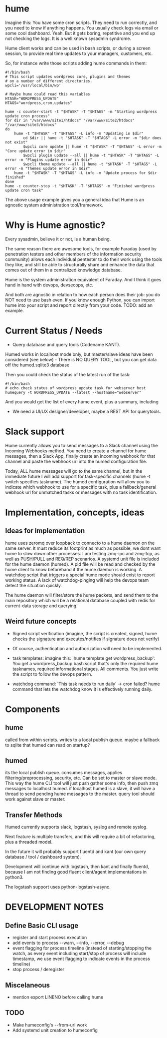 # hume
Imagine this: You have some cron scripts. They need to run correctly, and you need to know
if anything happens. You usually check logs via email or some cool
dashboard. Yeah. But it gets boring, repetitive and you end up not checking
the logs. It is a well known sysadmin syndrome.

Hume client works and can be used in bash scripts, or during a screen
session, to provide real time updates to your managers, customers, etc.

So, for instance write those scripts adding hume commands in them:

```
#!/bin/bash
# This script updates wordpress core, plugins and themes
# on a number of different directories.
wpcli='/usr/local/bin/wp'

# Maybe hume could read this variables
HTASK="WORDPRESS_UPDATE"
HTAGS="wordpress,cron,updates"

hume -c counter-start -t "$HTASK" -T "$HTAGS" -m "Starting wordpress update cron process"
for dir in "/var/www/site1/htdocs" "/var/www/site2/htdocs" "/var/www/site3/htdocs"
do
	hume -t "$HTASK" -T "$HTAGS" -L info -m "Updating in $dir"
        cd $dir || hume -t "$HTASK" -T "$HTAGS" -L error -m "$dir does not exist"
        $wpcli core update || hume -t "$HTASK" -T "$HTAGS" -L error -m "Core update error in $dir"
        $wpcli plugin update --all || hume -t "$HTASK" -T "$HTAGS" -L error -m "Plugins update error in $dir"
        $wpcli theme update --all || hume -t "$HTASK" -T "$HTAGS" -L error -m "Themes update error in $dir"
	hume -t "$HTASK" -T "$HTAGS" -L info -m "Update process for $dir finished"
done
hume -c counter-stop -t "$HTASK" -T "$HTAGS" -m "Finished wordpress update cron task"
```

The above usage example gives you a general idea that Hume is an agnostic system administration tool/framework.

# Why is Hume agnostic?

Every sysadmin, believe it or not, is a human being.

The same reason there are awesome tools, for example Faraday (used by
penetration testers and other members of the information security community)
allows each individual pentester to do their work using the
tools they like, and still be able to structurally share and enhance the data
that comes out of them in a centralized knowledge database.

Hume is the system administration equivalent of Faraday. And I think it goes
hand in hand with devops, devsecops, etc.

And both are agnostic in relation to how each person does their job: you do
NOT need to use bash even. If you know enough Python, you can import hume
into your script and report directly from your code. TODO: add an example.

# Current Status / Needs

* Query database and query tools (Codename KANT).

Humed works in localhost mode only, but master/slave ideas have been
considered (see below) - There is NO QUERY TOOL, but you can get data off
the humed.sqlite3 database

Then you could check the status of the latest run of the task:

```
#!/bin/bash
# echo check status of wordpress_update task for webserver host
humequery -t WORDPRESS_UPDATE --latest --hostname="webserver"
```

And you would get the list of every hume event, plus a summary, including 

* We need a UI/UX designer/developer, maybe a REST API for querytools.


# Slack support

Hume currently allows you to send messages to a Slack channel using the
Incoming Webhooks method. You need to create a channel for hume messages,
then a Slack App, finally create an incoming webhook for that channel and
paste the webhook url into the humed configuration file.

Today, ALL hume messages will go to the same channel, but in the immediate
future I will add support for task-specific channels (hume -t switch
specifies taskname). The humed configuration will allow you to indicate
which webhook to use for a specific task, plus a fallback/general webhook
url for unmatched tasks or messages with no task identification.

# Implementation, concepts, ideas

## Ideas for implementation

hume uses zeromq over loopback to connecto to a hume daemon on the same
server. It must reduce its footprint as much as possible, we dont want hume
to slow down other processes. I am testing zmq-ipc and zmq-tcp, as well as
PUSH/PULL and REQ/REP scenarios. A systemd unit file is included for the hume
daemon (humed). A pid file will be read and checked by the hume client to
know beforehand if the hume daemon is working. A watchdog script that
triggers a special hume mode should exist to report working status. A lack
of watchdog-pinging will help the devops team detect the situation quickly.

The hume daemon will filter/store the hume packets, and send them to the
main repository which will be a relational database coupled with redis for
current-data storage and querying.

## Weird future concepts

* Signed script verification (imagine, the script is created, signed, hume
checks the signature and executes/notifies if signature does not verify)

* Of course, authentication and authorization will need to be implemented.

* task templates: imagine this: 'hume template get wordpress_backup': You
get a wordpress_backup bash script that's only the required hume tasknames,
required informational stages.  All comments.  You just write the script to
follow the devops pattern.

* watchdog command: 'This task needs to run daily' -> cron failed? hume
command that lets the watchdog know it is effectively running daily.


# Components

## hume

called from within scripts.  writes to a local publish queue.  maybe a
fallback to sqlite that humed can read on startup?

## humed

its the local publish queue.  consumes messages, applies
filtering/preprocessing, security, etc.  Can be set to master or slave mode. 
This way the hume CLI tool will just push gather some info, then push zmq
messages to localhost humed.  if localhost humed is a slave, it will have a
thread to send pending hume messages to the master.  query tool should work
against slave or master.

## Transfer Methods

Humed currently supports slack, logstash, syslog and remote syslog.

Next feature is multiple transfers, and this will require a bit of
refactoring, plus a threaded model.

In the future it will probably support fluentd and kant (our own query
database / tool / dashboard system).

Development will continue with logstash, then kant and finally fluentd,
because I am not finding good fluent client/agent implementations in
python3.

The logstash support uses python-logstash-async.

# DEVELOPMENT NOTES

## Define Basic CLI usage
* register and start process execution
* add events to process --warn, --info, --error, --debug
* event flagging for process timeline (instead of starting/stopping the watch, as every event including start/stop of process will include timestamp, we use event flagging to indicate events in the process timeline)
* stop process / deregister

## Miscelaneous
* mention export LINENO before calling hume

## TODO
* Make humeconfig's --from-url work
* Add systemd unit creation to humeconfig
